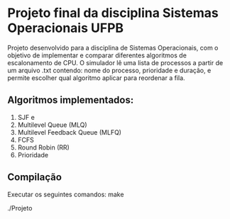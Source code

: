 # Projeto final da disciplina Sistemas Operacionais UFPB

Projeto desenvolvido para a disciplina de Sistemas Operacionais, com o objetivo de implementar e comparar diferentes algoritmos de escalonamento de CPU.
O simulador lê uma lista de processos a partir de um arquivo .txt contendo: nome do processo, prioridade e duração, e permite escolher qual algoritmo aplicar para reordenar a fila.

## Algoritmos implementados:

1. SJF e 
2. Multilevel Queue (MLQ)
3. Multilevel Feedback Queue (MLFQ)
4. FCFS
5. Round Robin (RR)
6. Prioridade

## Compilação
Executar os seguintes comandos:
  make
  
  ./Projeto

